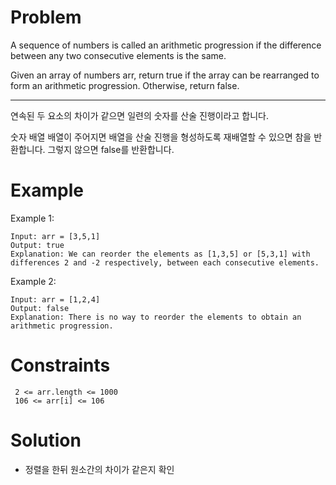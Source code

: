 # Problem
A sequence of numbers is called an arithmetic progression if the difference between any two consecutive elements is the same.

Given an array of numbers arr, return true if the array can be rearranged to form an arithmetic progression. Otherwise, return false.

---
 
연속된 두 요소의 차이가 같으면 일련의 숫자를 산술 진행이라고 합니다.

숫자 배열 배열이 주어지면 배열을 산술 진행을 형성하도록 재배열할 수 있으면 참을 반환합니다. 그렇지 않으면 false를 반환합니다.

# Example
Example 1:

	Input: arr = [3,5,1]
	Output: true
	Explanation: We can reorder the elements as [1,3,5] or [5,3,1] with differences 2 and -2 respectively, between each consecutive elements.
Example 2:

	Input: arr = [1,2,4]
	Output: false
	Explanation: There is no way to reorder the elements to obtain an arithmetic progression.
 

# Constraints

	 2 <= arr.length <= 1000
	 106 <= arr[i] <= 106

# Solution
- 정렬을 한뒤 원소간의 차이가 같은지 확인

